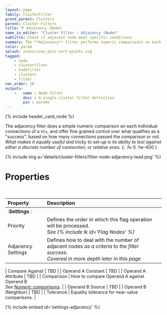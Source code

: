 ```yaml
---
layout: page
family: ClusterFilter
grand_parent: Clusters
parent: Cluster Filters
title: 🝖 Adjacency (Node)
name_in_editor: "Cluster Filter : Adjacency (Node)"
subtitle: Check if adjacent node meet specific conditions
summary: The **Adjacency** filter performs numeric comparisons on each connection of a Vtx, allowing precise control over success criteria based on the number of passed comparisons, offering the flexibility to test either discrete or relative connections.
color: param
splash: icons/icon_misc-sort-points.svg
tagged: 
    - node
    - clusterfilter
    - nodefilter
    - clusters
    - filter
nav_order: 10
outputs:
    -   name : Node Filter
        desc : A single cluster filter definition
        pin : params
---
```


{% include header_card_node %}

The adjacency filter does a simple numeric comparison on each individual connections of a `Vtx`, and offer fine grained control over what qualifies as a "success", based on how many connections passed the comparison or not. *What makes it equally useful and tricky to set-up is its ability to test against either a discrete number of connection, or relative ones.*
{: .fs-5 .fw-400 } 

{% include img a='details/cluster-filters/filter-node-adjacency-lead.png' %}

# Properties
<br>

| Property       | Description          |
|:-------------|:------------------|
|:**Settings** :|
| Priority           | Defines the order in which this flag operation will be processed.<br>*See {% include lk id='Flag Nodes' %}* |
| Adjacency Settings          | Defines how to deal with the number of adjacent nodes *as a criteria to the filter success*.<br>*Covered in more depth later in this page* |

| Compare Against           | TBD |
| Operand A Constant           | TBD |
| Operand A Attribute           | TBD |
| Comparison           | How to compare Operand A against Operand B<br>*See [Numeric comparisons](/PCGExtendedToolkit/doc-general/general-comparisons.html#numeric-comparisons).* |
| Operand B Source           | TBD |
| Operand B (Neighbor)           | TBD |
| Tolerance           | Equality tolerance for near-value comparisons. |


{% include embed id='settings-adjacency' %}
